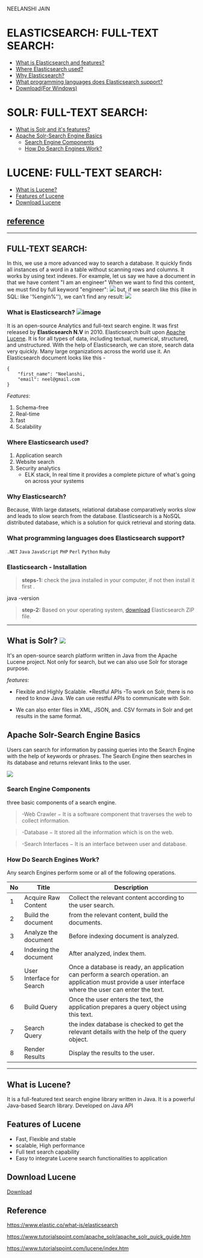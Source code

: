 ﻿NEELANSHI JAIN
# ELASTICSEARCH: FULL-TEXT SEARCH:

- [What is Elasticsearch and  features?](#A1)
- [Where Elasticsearch used?](#A2)
- [Why Elasticsearch?](#A3)
- [What programming languages does Elasticsearch support?](#A4)
- [Download(For Windows)](#A5)

# SOLR:  FULL-TEXT SEARCH:

- [What is Solr and it's features? ](#B1)
- [Apache Solr-Search Engine Basics](#B2)
    * [Search Engine Components](#B3)
    * [How Do Search Engines Work?](#B4)


# LUCENE: FULL-TEXT SEARCH:

  - [What is Lucene?](#C1)
  - [Features of Lucene](#C2)
  - [Download Lucene](#C3)

## [reference](#D1)


___


## FULL-TEXT SEARCH:

In this, we use a more advanced way to search a database. It quickly finds all instances of a word in a table without scanning rows and columns.
It works by using text indexes.
For example, let us say we have a document in that we have content "I am an engineer" When we want to find this content, we must find by full keyword "engineer":
![](C:\Users\yogen\Desktop\SoftSkills\images\search_perfect.png)
but, if we search like this (like in SQL: like '%engin%''), we can't find any result:
![](C:\Users\yogen\Desktop\SoftSkills\images\Not_correct.png)

### What is Elasticsearch?<a name="A1"></a> ![image](https://user-images.githubusercontent.com/79247910/125027149-6e509d00-e0a3-11eb-933b-5ce01fff9e55.png)



It is an open-source Analytics and full-text search engine. It was first released by **Elasticsearch N.V** in 2010. Elasticsearch built upon [Apache Lucene](https://lucene.apache.org/core/). It is for all types of data, including textual, numerical, structured, and unstructured.
With the help of Elasticsearch, we can store, search data very quickly. Many large organizations across the world use it.
An Elasticsearch document looks like this -

```
{  
    "first_name": "Neelanshi,
    "email": neel@gmail.com 
}
```

_Features_:
1) Schema-free
2) Real-time
3) fast
4) Scalability

### Where Elasticsearch used? <a name="A2"></a>

1) Application search
2) Website search
3) Security analytics
    - ELK stack, In  real time it provides a complete picture of what's going on across your systems

### Why Elasticsearch? <a name="A3"></a>
Because, With large datasets, relational database comparatively works slow and leads to slow search from the database.
Elasticsearch is a NoSQL distributed database, which is a solution for quick retrieval and storing data.

### What programming languages does Elasticsearch support? <a name="A4"></a>
`.NET` `Java` `JavaScript` `PHP` `Perl` `Python` `Ruby`

### Elasticsearch - Installation <a name="A5"></a>
> **steps-1:** check the java installed in your computer, if not then install it first . 

java -version
             
> **step-2:** Based on your operating system, [download](https://www.elastic.co/downloads/elasticsearch) Elasticsearch ZIP file.

___



## What is Solr? <a name="B1"></a> ![](https://user-images.githubusercontent.com/79247910/125015970-2bd09580-e08e-11eb-89ba-4684b3013147.png)

It's an open-source search platform written in Java from the Apache Lucene project. Not only for search, but we can also use Solr for 
storage purpose.

_features_:
* Flexible and Highly Scalable.
*Restful APIs
 -To work on Solr, there is no need to know Java. We can use restful APIs to communicate with Solr.
 - We can also enter files in XML, JSON, and. CSV formats in Solr and get results in the same format.
 
## Apache Solr-Search Engine Basics <a name="B2"></a>
Users can search for information by passing queries into the Search Engine with the help of keywords or phrases. The Search Engine then searches in its database and returns relevant links to the user.

![](https://user-images.githubusercontent.com/79247910/125018818-79033600-e093-11eb-86ee-10558fad3a98.png)

### Search Engine Components <a name="B3"></a>
three basic components of a search engine.
> -Web Crawler − It is a software component that traverses the web to collect  information.

> -Database − It stored all the information which is on the web.

> -Search Interfaces − It is an interface between user and database.

### How Do Search Engines Work? <a name="B4"></a>
Any search Engines perform some or all of the following operations.

|No |Title |Description |
| --- | --- | --- |
|1 |Acquire Raw Content|Collect the relevant content according to the user search.|
|2 |Build the document |from the relevant content, build the documents.|
|3 |Analyze the document|Before indexing document is analyzed.|
|4 |Indexing the document|After analyzed, index them.|
|5 |User Interface for Search|Once a database is ready, an application can perform a search operation. an application must provide a user interface where the user can enter the text.|
|6 |Build Query|Once the user enters the text, the application prepares a query object using this text.|
|7 |Search Query|the index database is checked to get the relevant details with the help of the query object.|
|8 |Render Results|Display the results to the user.|

___


## What is Lucene? <a name="C1"></a>
It is a full-featured text search engine library written in Java. It is a powerful Java-based Search library. Developed on Java API


## Features of Lucene <a name="C2"></a> 
- Fast, Flexible and stable
- scalable, High performance
- Full text search capability
- Easy to integrate Lucene search functionalities to application

## Download Lucene <a name="C3"></a> 
 [Download](https://lucene.apache.org/core/downloads.html)

## Reference <a name="D1"></a>
https://www.elastic.co/what-is/elasticsearch

https://www.tutorialspoint.com/apache_solr/apache_solr_quick_guide.htm

https://www.tutorialspoint.com/lucene/index.htm
